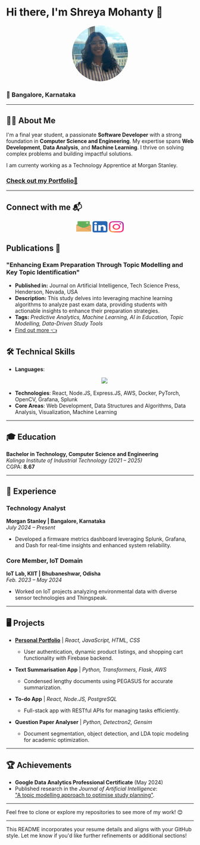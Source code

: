 # Hi there, I'm Shreya Mohanty 👋

<div align="center">
  <img src="https://github.com/shrymhty/shrymhty/blob/main/me.jpg?raw=true" alt="Shreya Mohanty" style="border-radius: 50%; width: 150px; height: 150px;">
</div>

### 📍 Bangalore, Karnataka
---

## 👩‍💻 About Me  
I'm a final year student, a passionate **Software Developer** with a strong foundation in **Computer Science and Engineering**. My expertise spans **Web Development**, **Data Analysis**, and **Machine Learning**. I thrive on solving complex problems and building impactful solutions.

I am currenty working as a Technology Apprentice at Morgan Stanley.

### <a href="https://shrymhty.netlify.app">Check out my Portfolio💼</a>
---

## Connect with me 📬
<p align="center">
<a href="mailto:shreya.official93@gmail.com" target="blank"><img align="center" src="https://github.com/shrymhty/shrymhty/blob/main/email-part-2-svgrepo-com.svg" alt="shreyamhty" height="30" width="40" /></a>
<a href="https://linkedin.com/in/shreyamhty" target="blank"><img align="center" src="https://github.com/shrymhty/shrymhty/blob/main/5296501_linkedin_network_linkedin%20logo_icon.svg" alt="shreyamhty" height="30" width="40" /></a>
<a href="https://instagram.com/shreya.io" target="blank"><img align="center" src="https://github.com/shrymhty/shrymhty/blob/main/1298747_instagram_brand_logo_social%20media_icon.svg" alt="shreya.io" height="30" width="40" /></a>
</p>

## Publications 📃

<h3>"Enhancing Exam Preparation Through Topic Modelling and Key Topic Identification"</h3>
      <ul>
        <li><strong>Published in:</strong> Journal on Artificial Intelligence, Tech Science Press, Henderson, Nevada, USA</li>
        <li><strong>Description:</strong>  This study delves into leveraging machine learning algorithms to analyze past exam data, providing students with actionable insights to enhance their preparation strategies.</li>
        <li><strong>Tags:</strong> <em>Predictive Analytics, Machine Learning, AI in Education, Topic Modelling, Data-Driven Study Tools</em></li>
        <li><a href="https://www.techscience.com/jai/v6n1/57295">Find out more 👈</a></li>
      </ul>

## 🛠️ Technical Skills  

- **Languages**:
  <br>
  <p align="center">
  <a href="https://skillicons.dev">
    <img src="https://skillicons.dev/icons?i=python,java,html,css,js,c,cpp,sql" />
  </a>
</p>
  
- **Technologies**: React, Node.JS, Express.JS, AWS, Docker, PyTorch, OpenCV, Grafana, Splunk  
- **Core Areas**: Web Development, Data Structures and Algorithms, Data Analysis, Visualization, Machine Learning  

---

## 🎓 Education  

**Bachelor in Technology, Computer Science and Engineering**  
*Kalinga Institute of Industrial Technology (2021 – 2025)*  
CGPA: **8.67**

---

## 💼 Experience  

### Technology Analyst  
**Morgan Stanley | Bangalore, Karnataka**  
_July 2024 – Present_  
- Developed a firmware metrics dashboard leveraging Splunk, Grafana, and Dash for real-time insights and enhanced system reliability.

### Core Member, IoT Domain  
**IoT Lab, KIIT | Bhubaneshwar, Odisha**  
_Feb. 2023 – May 2024_  
- Worked on IoT projects analyzing environmental data with diverse sensor technologies and Thingspeak.

---

## 🖥️ Projects  

- **[Personal Portfolio](#)** | _React, JavaScript, HTML, CSS_  
  - User authentication, dynamic product listings, and shopping cart functionality with Firebase backend.

- **Text Summarisation App** | _Python, Transformers, Flask, AWS_  
  - Condensed lengthy documents using PEGASUS for accurate summarization.

- **To-do App** | _React, Node.JS, PostgreSQL_  
  - Full-stack app with RESTful APIs for managing tasks efficiently.

- **Question Paper Analyser** | _Python, Detectron2, Gensim_  
  - Document segmentation, object detection, and LDA topic modeling for academic optimization.

---

## 🏆 Achievements  

- **Google Data Analytics Professional Certificate** (May 2024)  
- Published research in the *Journal of Artificial Intelligence*:  
  ["A topic modelling approach to optimise study planning"](https://doi.org/10.32604).

---

Feel free to clone or explore my repositories to see more of my work! 😊

---

This README incorporates your resume details and aligns with your GitHub style. Let me know if you'd like further refinements or additional sections!
